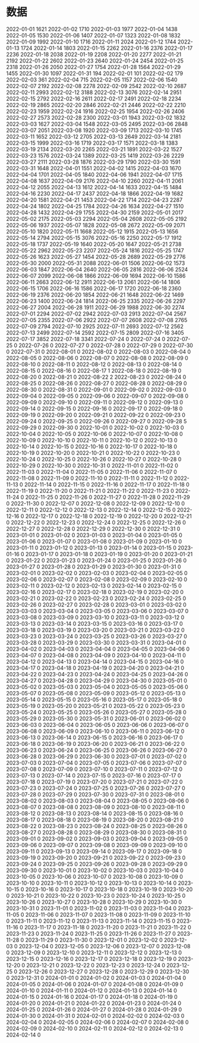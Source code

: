 # 数据
2022-01-01 1621
2022-01-02 1710
2022-01-03 1977
2022-01-04 1438
2022-01-05 1530
2022-01-06 1407
2022-01-07 1323
2022-01-08 1832
2022-01-09 1992
2022-01-10 1716
2022-01-11 2024
2022-01-12 1744
2022-01-13 1724
2022-01-14 1803
2022-01-15 2262
2022-01-16 2376
2022-01-17 2236
2022-01-18 2038
2022-01-19 2208
2022-01-20 2277
2022-01-21 2192
2022-01-22 2602
2022-01-23 2640
2022-01-24 2454
2022-01-25 2318
2022-01-26 2050
2022-01-27 1754
2022-01-28 1564
2022-01-29 1455
2022-01-30 1097
2022-01-31 194
2022-02-01 101
2022-02-02 179
2022-02-03 361
2022-02-04 715
2022-02-05 1157
2022-02-06 1540
2022-02-07 2192
2022-02-08 2278
2022-02-09 2542
2022-02-10 2687
2022-02-11 2993
2022-02-12 3188
2022-02-13 3076
2022-02-14 2951
2022-02-15 2792
2022-02-16 2611
2022-02-17 2491
2022-02-18 2234
2022-02-19 2865
2022-02-20 2846
2022-02-21 2446
2022-02-22 2210
2022-02-23 1959
2022-02-24 1916
2022-02-25 1954
2022-02-26 2406
2022-02-27 2573
2022-02-28 2300
2022-03-01 1943
2022-03-02 1832
2022-03-03 1627
2022-03-04 1548
2022-03-05 2495
2022-03-06 2848
2022-03-07 2051
2022-03-08 1920
2022-03-09 1713
2022-03-10 1745
2022-03-11 1652
2022-03-12 2705
2022-03-13 2649
2022-03-14 2181
2022-03-15 1999
2022-03-16 1719
2022-03-17 1571
2022-03-18 1383
2022-03-19 2134
2022-03-20 2265
2022-03-21 1891
2022-03-22 1527
2022-03-23 1576
2022-03-24 1389
2022-03-25 1419
2022-03-26 2229
2022-03-27 2111
2022-03-28 1876
2022-03-29 1790
2022-03-30 1591
2022-03-31 1648
2022-04-01 1551
2022-04-02 1415
2022-04-03 1670
2022-04-04 1701
2022-04-05 1840
2022-04-06 1941
2022-04-07 1715
2022-04-08 1637
2022-04-09 2176
2022-04-10 2260
2022-04-11 2061
2022-04-12 2055
2022-04-13 1612
2022-04-14 1633
2022-04-15 1484
2022-04-16 2230
2022-04-17 2437
2022-04-18 1866
2022-04-19 1682
2022-04-20 1581
2022-04-21 1453
2022-04-22 1714
2022-04-23 2287
2022-04-24 1802
2022-04-25 1784
2022-04-26 1634
2022-04-27 1510
2022-04-28 1432
2022-04-29 1755
2022-04-30 2159
2022-05-01 2017
2022-05-02 2175
2022-05-03 2294
2022-05-04 2608
2022-05-05 2192
2022-05-06 1937
2022-05-07 1828
2022-05-08 2672
2022-05-09 2071
2022-05-10 1820
2022-05-11 1668
2022-05-12 1915
2022-05-13 1656
2022-05-14 2794
2022-05-15 3076
2022-05-16 2250
2022-05-17 1912
2022-05-18 1737
2022-05-19 1640
2022-05-20 1647
2022-05-21 2738
2022-05-22 2962
2022-05-23 2207
2022-05-24 1816
2022-05-25 1747
2022-05-26 1623
2022-05-27 1454
2022-05-28 2689
2022-05-29 2776
2022-05-30 2000
2022-05-31 2088
2022-06-01 1506
2022-06-02 1573
2022-06-03 1847
2022-06-04 2640
2022-06-05 2816
2022-06-06 2524
2022-06-07 2099
2022-06-08 1866
2022-06-09 1694
2022-06-10 1586
2022-06-11 2663
2022-06-12 2911
2022-06-13 2061
2022-06-14 1806
2022-06-15 1706
2022-06-16 1586
2022-06-17 1720
2022-06-18 2360
2022-06-19 2376
2022-06-20 1854
2022-06-21 1648
2022-06-22 1469
2022-06-23 1400
2022-06-24 1814
2022-06-25 2335
2022-06-26 2297
2022-06-27 2004
2022-06-28 1911
2022-06-29 1988
2022-06-30 2274
2022-07-01 2294
2022-07-02 2942
2022-07-03 2913
2022-07-04 2567
2022-07-05 2355
2022-07-06 2922
2022-07-07 2608
2022-07-08 2765
2022-07-09 2794
2022-07-10 2925
2022-07-11 2693
2022-07-12 2562
2022-07-13 2499
2022-07-14 2592
2022-07-15 2809
2022-07-16 3405
2022-07-17 3852
2022-07-18 3341
2022-07-24 0
2022-07-24 0
2022-07-25 0
2022-07-26 0
2022-07-27 0
2022-07-28 0
2022-07-29 0
2022-07-30 0
2022-07-31 0
2022-08-01 0
2022-08-02 0
2022-08-03 0
2022-08-04 0
2022-08-05 0
2022-08-06 0
2022-08-07 0
2022-08-08 0
2022-08-09 0
2022-08-10 0
2022-08-11 0
2022-08-12 0
2022-08-13 0
2022-08-14 0
2022-08-15 0
2022-08-16 0
2022-08-17 1
2022-08-18 0
2022-08-19 0
2022-08-20 0
2022-08-21 0
2022-08-22 2
2022-08-23 0
2022-08-24 0
2022-08-25 0
2022-08-26 0
2022-08-27 0
2022-08-28 0
2022-08-29 0
2022-08-30 0
2022-08-31 0
2022-09-01 0
2022-09-02 0
2022-09-03 0
2022-09-04 0
2022-09-05 0
2022-09-06 0
2022-09-07 0
2022-09-08 0
2022-09-09 0
2022-09-10 0
2022-09-11 0
2022-09-12 0
2022-09-13 0
2022-09-14 0
2022-09-15 0
2022-09-16 0
2022-09-17 0
2022-09-18 0
2022-09-19 0
2022-09-20 0
2022-09-21 0
2022-09-22 0
2022-09-23 0
2022-09-24 0
2022-09-25 0
2022-09-26 0
2022-09-27 0
2022-09-28 5
2022-09-29 0
2022-09-30 0
2022-10-01 0
2022-10-02 0
2022-10-03 0
2022-10-04 0
2022-10-05 0
2022-10-06 0
2022-10-07 0
2022-10-08 0
2022-10-09 0
2022-10-10 0
2022-10-11 0
2022-10-12 0
2022-10-13 0
2022-10-14 0
2022-10-15 0
2022-10-16 0
2022-10-17 0
2022-10-18 0
2022-10-19 0
2022-10-20 0
2022-10-21 0
2022-10-22 0
2022-10-23 0
2022-10-24 0
2022-10-25 0
2022-10-26 0
2022-10-27 0
2022-10-28 0
2022-10-29 0
2022-10-30 0
2022-10-31 0
2022-11-01 0
2022-11-02 0
2022-11-03 0
2022-11-04 0
2022-11-05 0
2022-11-06 0
2022-11-07 0
2022-11-08 0
2022-11-09 0
2022-11-10 0
2022-11-11 0
2022-11-12 0
2022-11-13 0
2022-11-14 0
2022-11-15 0
2022-11-16 0
2022-11-17 0
2022-11-18 0
2022-11-19 0
2022-11-20 0
2022-11-21 0
2022-11-22 0
2022-11-23 0
2022-11-24 0
2022-11-25 0
2022-11-26 0
2022-11-27 0
2022-11-28 0
2022-11-29 0
2022-11-30 0
2022-12-07 0
2022-12-08 0
2022-12-09 0
2022-12-10 0
2022-12-11 0
2022-12-12 0
2022-12-13 0
2022-12-14 0
2022-12-15 0
2022-12-16 0
2022-12-17 0
2022-12-18 0
2022-12-19 0
2022-12-20 0
2022-12-21 0
2022-12-22 0
2022-12-23 0
2022-12-24 0
2022-12-25 0
2022-12-26 0
2022-12-27 0
2022-12-28 0
2022-12-29 0
2022-12-30 0
2022-12-31 0
2023-01-01 0
2023-01-02 0
2023-01-03 0
2023-01-04 0
2023-01-05 0
2023-01-06 0
2023-01-07 0
2023-01-08 0
2023-01-09 0
2023-01-10 0
2023-01-11 0
2023-01-12 0
2023-01-13 0
2023-01-14 0
2023-01-15 0
2023-01-16 0
2023-01-17 0
2023-01-18 0
2023-01-19 0
2023-01-20 0
2023-01-21 0
2023-01-22 0
2023-01-23 0
2023-01-24 0
2023-01-25 0
2023-01-26 0
2023-01-27 0
2023-01-28 0
2023-01-29 0
2023-01-30 0
2023-01-31 0
2023-02-01 0
2023-02-02 0
2023-02-03 0
2023-02-04 0
2023-02-05 0
2023-02-06 0
2023-02-07 0
2023-02-08 0
2023-02-09 0
2023-02-10 0
2023-02-11 0
2023-02-12 0
2023-02-13 0
2023-02-14 0
2023-02-15 0
2023-02-16 0
2023-02-17 0
2023-02-18 0
2023-02-19 0
2023-02-20 0
2023-02-21 0
2023-02-22 0
2023-02-23 0
2023-02-24 0
2023-02-25 0
2023-02-26 0
2023-02-27 0
2023-02-28 0
2023-03-01 0
2023-03-02 0
2023-03-03 0
2023-03-04 0
2023-03-05 0
2023-03-06 0
2023-03-07 0
2023-03-08 0
2023-03-09 0
2023-03-10 0
2023-03-11 0
2023-03-12 0
2023-03-13 0
2023-03-14 0
2023-03-15 0
2023-03-16 0
2023-03-17 0
2023-03-18 0
2023-03-19 0
2023-03-20 0
2023-03-21 0
2023-03-22 0
2023-03-23 0
2023-03-24 0
2023-03-25 0
2023-03-26 0
2023-03-27 0
2023-03-28 0
2023-03-29 0
2023-03-30 0
2023-03-31 0
2023-04-01 0
2023-04-02 0
2023-04-03 0
2023-04-04 0
2023-04-05 0
2023-04-06 0
2023-04-07 0
2023-04-08 0
2023-04-09 0
2023-04-10 0
2023-04-11 0
2023-04-12 0
2023-04-13 0
2023-04-14 0
2023-04-15 0
2023-04-16 0
2023-04-17 0
2023-04-18 0
2023-04-19 0
2023-04-20 0
2023-04-21 0
2023-04-22 0
2023-04-23 0
2023-04-24 0
2023-04-25 0
2023-04-26 0
2023-04-27 0
2023-04-28 0
2023-04-29 0
2023-04-30 0
2023-05-01 0
2023-05-02 0
2023-05-03 0
2023-05-04 0
2023-05-05 0
2023-05-06 0
2023-05-07 0
2023-05-08 0
2023-05-09 0
2023-05-12 0
2023-05-13 0
2023-05-14 0
2023-05-15 0
2023-05-16 0
2023-05-17 0
2023-05-18 0
2023-05-19 0
2023-05-20 0
2023-05-21 0
2023-05-22 0
2023-05-23 0
2023-05-24 0
2023-05-25 0
2023-05-26 0
2023-05-27 0
2023-05-28 0
2023-05-29 0
2023-05-30 0
2023-05-31 0
2023-06-01 0
2023-06-02 0
2023-06-03 0
2023-06-04 0
2023-06-05 0
2023-06-06 0
2023-06-07 0
2023-06-08 0
2023-06-09 0
2023-06-10 0
2023-06-11 0
2023-06-12 0
2023-06-13 0
2023-06-14 0
2023-06-15 0
2023-06-16 0
2023-06-17 0
2023-06-18 0
2023-06-19 0
2023-06-20 0
2023-06-21 0
2023-06-22 0
2023-06-23 0
2023-06-24 0
2023-06-25 0
2023-06-26 0
2023-06-27 0
2023-06-28 0
2023-06-29 0
2023-06-30 0
2023-07-01 0
2023-07-02 0
2023-07-03 0
2023-07-04 0
2023-07-05 0
2023-07-06 0
2023-07-07 0
2023-07-08 0
2023-07-09 0
2023-07-10 0
2023-07-11 0
2023-07-12 0
2023-07-13 0
2023-07-14 0
2023-07-15 0
2023-07-16 0
2023-07-17 0
2023-07-18 0
2023-07-19 0
2023-07-20 0
2023-07-21 0
2023-07-22 0
2023-07-23 0
2023-07-24 0
2023-07-25 0
2023-07-26 0
2023-07-27 0
2023-07-28 0
2023-07-29 0
2023-07-30 0
2023-07-31 0
2023-08-01 0
2023-08-02 0
2023-08-03 0
2023-08-04 0
2023-08-05 0
2023-08-06 0
2023-08-07 0
2023-08-08 0
2023-08-09 0
2023-08-10 0
2023-08-11 0
2023-08-12 0
2023-08-13 0
2023-08-14 0
2023-08-15 0
2023-08-16 0
2023-08-17 0
2023-08-18 0
2023-08-19 0
2023-08-20 0
2023-08-21 0
2023-08-22 0
2023-08-23 0
2023-08-24 0
2023-08-25 0
2023-08-26 0
2023-08-27 0
2023-08-28 0
2023-08-29 0
2023-08-30 0
2023-08-31 0
2023-09-01 0
2023-09-02 0
2023-09-03 0
2023-09-04 0
2023-09-05 0
2023-09-06 0
2023-09-07 0
2023-09-08 0
2023-09-09 0
2023-09-10 0
2023-09-11 0
2023-09-13 0
2023-09-14 0
2023-09-17 0
2023-09-18 0
2023-09-19 0
2023-09-20 0
2023-09-21 0
2023-09-22 0
2023-09-23 0
2023-09-24 0
2023-09-25 0
2023-09-26 0
2023-09-28 0
2023-09-29 0
2023-09-30 0
2023-10-01 0
2023-10-02 0
2023-10-03 0
2023-10-04 0
2023-10-05 0
2023-10-06 0
2023-10-07 0
2023-10-08 0
2023-10-09 0
2023-10-10 0
2023-10-11 0
2023-10-12 0
2023-10-13 0
2023-10-14 0
2023-10-15 0
2023-10-16 0
2023-10-17 0
2023-10-18 0
2023-10-19 0
2023-10-20 0
2023-10-21 0
2023-10-22 0
2023-10-23 0
2023-10-24 0
2023-10-25 0
2023-10-26 0
2023-10-27 0
2023-10-28 0
2023-10-29 0
2023-10-30 0
2023-10-31 0
2023-11-01 0
2023-11-02 0
2023-11-03 0
2023-11-04 0
2023-11-05 0
2023-11-06 0
2023-11-07 0
2023-11-08 0
2023-11-09 0
2023-11-10 0
2023-11-11 0
2023-11-12 0
2023-11-13 0
2023-11-14 0
2023-11-15 0
2023-11-16 0
2023-11-17 0
2023-11-18 0
2023-11-20 0
2023-11-21 0
2023-11-22 0
2023-11-23 0
2023-11-24 0
2023-11-25 0
2023-11-26 0
2023-11-27 0
2023-11-28 0
2023-11-29 0
2023-11-30 0
2023-12-01 0
2023-12-02 0
2023-12-03 0
2023-12-04 0
2023-12-05 0
2023-12-06 0
2023-12-07 0
2023-12-08 0
2023-12-09 0
2023-12-10 0
2023-12-11 0
2023-12-12 0
2023-12-13 0
2023-12-15 0
2023-12-16 0
2023-12-17 0
2023-12-18 0
2023-12-19 0
2023-12-20 0
2023-12-21 0
2023-12-22 0
2023-12-23 0
2023-12-24 0
2023-12-25 0
2023-12-26 0
2023-12-27 0
2023-12-28 0
2023-12-29 0
2023-12-30 0
2023-12-31 0
2024-01-01 0
2024-01-02 0
2024-01-03 0
2024-01-04 0
2024-01-05 0
2024-01-06 0
2024-01-07 0
2024-01-08 0
2024-01-09 0
2024-01-10 0
2024-01-11 0
2024-01-12 0
2024-01-13 0
2024-01-14 0
2024-01-15 0
2024-01-16 0
2024-01-17 0
2024-01-18 0
2024-01-19 0
2024-01-20 0
2024-01-21 0
2024-01-22 0
2024-01-23 0
2024-01-24 0
2024-01-25 0
2024-01-26 0
2024-01-27 0
2024-01-28 0
2024-01-29 0
2024-01-30 0
2024-01-31 0
2024-02-01 0
2024-02-02 0
2024-02-03 0
2024-02-04 0
2024-02-05 0
2024-02-06 0
2024-02-07 0
2024-02-08 0
2024-02-09 0
2024-02-10 0
2024-02-11 0
2024-02-12 0
2024-02-13 0
2024-02-14 0
